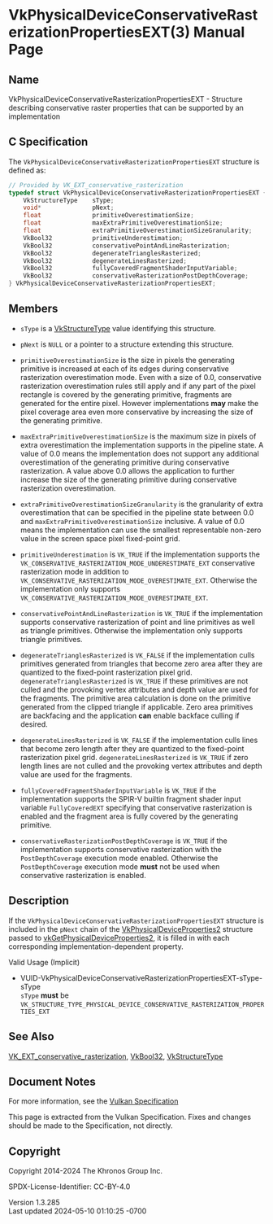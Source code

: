 # VkPhysicalDeviceConservativeRasterizationPropertiesEXT(3) Manual Page

## Name

VkPhysicalDeviceConservativeRasterizationPropertiesEXT - Structure
describing conservative raster properties that can be supported by an
implementation



## <a href="#_c_specification" class="anchor"></a>C Specification

The `VkPhysicalDeviceConservativeRasterizationPropertiesEXT` structure
is defined as:

``` c
// Provided by VK_EXT_conservative_rasterization
typedef struct VkPhysicalDeviceConservativeRasterizationPropertiesEXT {
    VkStructureType    sType;
    void*              pNext;
    float              primitiveOverestimationSize;
    float              maxExtraPrimitiveOverestimationSize;
    float              extraPrimitiveOverestimationSizeGranularity;
    VkBool32           primitiveUnderestimation;
    VkBool32           conservativePointAndLineRasterization;
    VkBool32           degenerateTrianglesRasterized;
    VkBool32           degenerateLinesRasterized;
    VkBool32           fullyCoveredFragmentShaderInputVariable;
    VkBool32           conservativeRasterizationPostDepthCoverage;
} VkPhysicalDeviceConservativeRasterizationPropertiesEXT;
```

## <a href="#_members" class="anchor"></a>Members

- `sType` is a [VkStructureType](https://registry.khronos.org/vulkan/specs/1.3-extensions/man/html/VkStructureType.html) value identifying
  this structure.

- `pNext` is `NULL` or a pointer to a structure extending this
  structure.

- <span id="limits-primitiveOverestimationSize"></span>
  `primitiveOverestimationSize` is the size in pixels the generating
  primitive is increased at each of its edges during conservative
  rasterization overestimation mode. Even with a size of 0.0,
  conservative rasterization overestimation rules still apply and if any
  part of the pixel rectangle is covered by the generating primitive,
  fragments are generated for the entire pixel. However implementations
  **may** make the pixel coverage area even more conservative by
  increasing the size of the generating primitive.

- <span id="limits-maxExtraPrimitiveOverestimationSize"></span>
  `maxExtraPrimitiveOverestimationSize` is the maximum size in pixels of
  extra overestimation the implementation supports in the pipeline
  state. A value of 0.0 means the implementation does not support any
  additional overestimation of the generating primitive during
  conservative rasterization. A value above 0.0 allows the application
  to further increase the size of the generating primitive during
  conservative rasterization overestimation.

- <span id="limits-extraPrimitiveOverestimationSizeGranularity"></span>
  `extraPrimitiveOverestimationSizeGranularity` is the granularity of
  extra overestimation that can be specified in the pipeline state
  between 0.0 and `maxExtraPrimitiveOverestimationSize` inclusive. A
  value of 0.0 means the implementation can use the smallest
  representable non-zero value in the screen space pixel fixed-point
  grid.

- <span id="limits-primitiveUnderestimation"></span>
  `primitiveUnderestimation` is `VK_TRUE` if the implementation supports
  the `VK_CONSERVATIVE_RASTERIZATION_MODE_UNDERESTIMATE_EXT`
  conservative rasterization mode in addition to
  `VK_CONSERVATIVE_RASTERIZATION_MODE_OVERESTIMATE_EXT`. Otherwise the
  implementation only supports
  `VK_CONSERVATIVE_RASTERIZATION_MODE_OVERESTIMATE_EXT`.

- <span id="limits-conservativePointAndLineRasterization"></span>
  `conservativePointAndLineRasterization` is `VK_TRUE` if the
  implementation supports conservative rasterization of point and line
  primitives as well as triangle primitives. Otherwise the
  implementation only supports triangle primitives.

- <span id="limits-degenerateTrianglesRasterized"></span>
  `degenerateTrianglesRasterized` is `VK_FALSE` if the implementation
  culls primitives generated from triangles that become zero area after
  they are quantized to the fixed-point rasterization pixel grid.
  `degenerateTrianglesRasterized` is `VK_TRUE` if these primitives are
  not culled and the provoking vertex attributes and depth value are
  used for the fragments. The primitive area calculation is done on the
  primitive generated from the clipped triangle if applicable. Zero area
  primitives are backfacing and the application **can** enable backface
  culling if desired.

- <span id="limits-degenerateLinesRasterized"></span>
  `degenerateLinesRasterized` is `VK_FALSE` if the implementation culls
  lines that become zero length after they are quantized to the
  fixed-point rasterization pixel grid. `degenerateLinesRasterized` is
  `VK_TRUE` if zero length lines are not culled and the provoking vertex
  attributes and depth value are used for the fragments.

- <span id="limits-fullyCoveredFragmentShaderInputVariable"></span>
  `fullyCoveredFragmentShaderInputVariable` is `VK_TRUE` if the
  implementation supports the SPIR-V builtin fragment shader input
  variable `FullyCoveredEXT` specifying that conservative rasterization
  is enabled and the fragment area is fully covered by the generating
  primitive.

- <span id="limits-conservativeRasterizationPostDepthCoverage"></span>
  `conservativeRasterizationPostDepthCoverage` is `VK_TRUE` if the
  implementation supports conservative rasterization with the
  `PostDepthCoverage` execution mode enabled. Otherwise the
  `PostDepthCoverage` execution mode **must** not be used when
  conservative rasterization is enabled.

## <a href="#_description" class="anchor"></a>Description

If the `VkPhysicalDeviceConservativeRasterizationPropertiesEXT`
structure is included in the `pNext` chain of the
[VkPhysicalDeviceProperties2](https://registry.khronos.org/vulkan/specs/1.3-extensions/man/html/VkPhysicalDeviceProperties2.html)
structure passed to
[vkGetPhysicalDeviceProperties2](https://registry.khronos.org/vulkan/specs/1.3-extensions/man/html/vkGetPhysicalDeviceProperties2.html),
it is filled in with each corresponding implementation-dependent
property.

Valid Usage (Implicit)

- <a
  href="#VUID-VkPhysicalDeviceConservativeRasterizationPropertiesEXT-sType-sType"
  id="VUID-VkPhysicalDeviceConservativeRasterizationPropertiesEXT-sType-sType"></a>
  VUID-VkPhysicalDeviceConservativeRasterizationPropertiesEXT-sType-sType  
  `sType` **must** be
  `VK_STRUCTURE_TYPE_PHYSICAL_DEVICE_CONSERVATIVE_RASTERIZATION_PROPERTIES_EXT`

## <a href="#_see_also" class="anchor"></a>See Also

[VK_EXT_conservative_rasterization](https://registry.khronos.org/vulkan/specs/1.3-extensions/man/html/VK_EXT_conservative_rasterization.html),
[VkBool32](https://registry.khronos.org/vulkan/specs/1.3-extensions/man/html/VkBool32.html), [VkStructureType](https://registry.khronos.org/vulkan/specs/1.3-extensions/man/html/VkStructureType.html)

## <a href="#_document_notes" class="anchor"></a>Document Notes

For more information, see the <a
href="https://registry.khronos.org/vulkan/specs/1.3-extensions/html/vkspec.html#VkPhysicalDeviceConservativeRasterizationPropertiesEXT"
target="_blank" rel="noopener">Vulkan Specification</a>

This page is extracted from the Vulkan Specification. Fixes and changes
should be made to the Specification, not directly.

## <a href="#_copyright" class="anchor"></a>Copyright

Copyright 2014-2024 The Khronos Group Inc.

SPDX-License-Identifier: CC-BY-4.0

Version 1.3.285  
Last updated 2024-05-10 01:10:25 -0700
